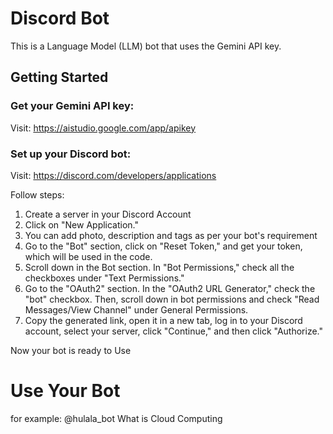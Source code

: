 # **Discord Bot**
This is a Language Model (LLM) bot that uses the Gemini API key.

## Getting Started
### Get your Gemini API key:
  Visit: https://aistudio.google.com/app/apikey

### Set up your Discord bot:
  Visit: https://discord.com/developers/applications
  
Follow steps:
  1. Create a server in your Discord Account 
  2. Click on "New Application."
  3. You can add photo, description and tags as per your bot's requirement
  4. Go to the "Bot" section, click on "Reset Token," and get your token, which will be used in the code.
  5. Scroll down in the Bot section. In "Bot Permissions," check all the checkboxes under "Text Permissions."
  6. Go to the "OAuth2" section. In the "OAuth2 URL Generator," check the "bot" checkbox. Then, scroll down in bot permissions and check "Read Messages/View Channel" under General Permissions.
  7. Copy the generated link, open it in a new tab, log in to your Discord account, select your server, click "Continue," and then click "Authorize."


Now your bot is ready to Use 

# Use Your Bot

for example: @hulala_bot What is Cloud Computing  
     
